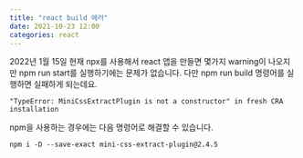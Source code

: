 ```yaml
---
title: "react build 에러"
date: 2021-10-23 12:00
categories: react
---
```


2022년 1월 15일 현재 npx를 사용해서 react 앱을 만들면 몇가지 warning이 나오지만 npm run start를 실행하기에는 문제가 없습니다. 다만 npm run build 명령어를 실행하면 실패하게 되는데요.

```
"TypeError: MiniCssExtractPlugin is not a constructor" in fresh CRA installation
```

npm을 사용하는 경우에는 다음 명령어로 해결할 수 있습니다.

```
npm i -D --save-exact mini-css-extract-plugin@2.4.5
```

